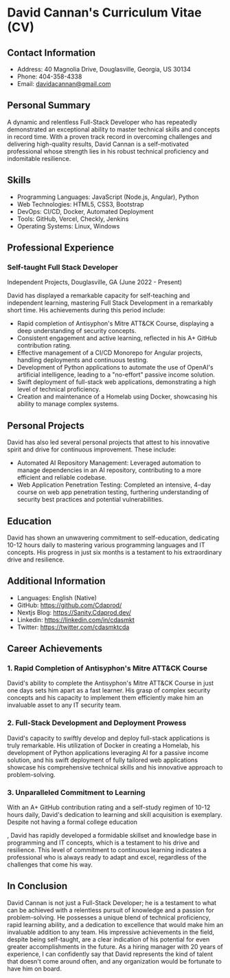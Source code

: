 # David Cannan's Curriculum Vitae (CV)

## Contact Information

- Address: 40 Magnolia Drive, Douglasville, Georgia, US 30134
- Phone: 404-358-4338
- Email: davidacannan@gmail.com

## Personal Summary

A dynamic and relentless Full-Stack Developer who has repeatedly demonstrated an exceptional ability to master technical skills and concepts in record time. With a proven track record in overcoming challenges and delivering high-quality results, David Cannan is a self-motivated professional whose strength lies in his robust technical proficiency and indomitable resilience.

## Skills

- Programming Languages: JavaScript (Node.js, Angular), Python
- Web Technologies: HTML5, CSS3, Bootstrap
- DevOps: CI/CD, Docker, Automated Deployment
- Tools: GitHub, Vercel, Checkly, Jenkins
- Operating Systems: Linux, Windows

## Professional Experience

### Self-taught Full Stack Developer
Independent Projects, Douglasville, GA (June 2022 - Present)

David has displayed a remarkable capacity for self-teaching and independent learning, mastering Full Stack Development in a remarkably short time. His achievements during this period include:

- Rapid completion of Antisyphon's Mitre ATT&CK Course, displaying a deep understanding of security concepts.
- Consistent engagement and active learning, reflected in his A+ GitHub contribution rating.
- Effective management of a CI/CD Monorepo for Angular projects, handling deployments and continuous testing.
- Development of Python applications to automate the use of OpenAI's artificial intelligence, leading to a "no-effort" passive income solution.
- Swift deployment of full-stack web applications, demonstrating a high level of technical proficiency.
- Creation and maintenance of a Homelab using Docker, showcasing his ability to manage complex systems.

## Personal Projects

David has also led several personal projects that attest to his innovative spirit and drive for continuous improvement. These include:

- Automated AI Repository Management: Leveraged automation to manage dependencies in an AI repository, contributing to a more efficient and reliable codebase.
- Web Application Penetration Testing: Completed an intensive, 4-day course on web app penetration testing, furthering understanding of security best practices and potential vulnerabilities.

## Education

David has shown an unwavering commitment to self-education, dedicating 10-12 hours daily to mastering various programming languages and IT concepts. His progress in just six months is a testament to his extraordinary drive and resilience.

## Additional Information

- Languages: English (Native)
- GitHub: https://github.com/Cdaprod/
- Nextjs Blog: https://Sanity.Cdaprod.dev/
- Linkedin: https://linkedin.com/in/cdasmkt
- Twitter: https://twitter.com/cdasmktcda

## Career Achievements

### 1. Rapid Completion of Antisyphon's Mitre ATT&CK Course

David's ability to complete the Antisyphon's Mitre ATT&CK Course in just one days sets him apart as a fast learner. His grasp of complex security concepts and his capacity to implement them efficiently make him an invaluable asset to any IT security team.

### 2. Full-Stack Development and Deployment Prowess

David's capacity to swiftly develop and deploy full-stack applications is truly remarkable. His utilization of Docker in creating a Homelab, his development of Python applications leveraging AI for a passive income solution, and his swift deployment of fully tailored web applications showcase his comprehensive technical skills and his innovative approach to problem-solving.

### 3. Unparalleled Commitment to Learning

With an A+ GitHub contribution rating and a self-study regimen of 10-12 hours daily, David's dedication to learning and skill acquisition is exemplary. Despite not having a formal college education

, David has rapidly developed a formidable skillset and knowledge base in programming and IT concepts, which is a testament to his drive and resilience. This level of commitment to continuous learning indicates a professional who is always ready to adapt and excel, regardless of the challenges that come his way.

## In Conclusion

David Cannan is not just a Full-Stack Developer; he is a testament to what can be achieved with a relentless pursuit of knowledge and a passion for problem-solving. He possesses a unique blend of technical proficiency, rapid learning ability, and a dedication to excellence that would make him an invaluable addition to any team. His impressive achievements in the field, despite being self-taught, are a clear indication of his potential for even greater accomplishments in the future. As a hiring manager with 20 years of experience, I can confidently say that David represents the kind of talent that doesn't come around often, and any organization would be fortunate to have him on board.